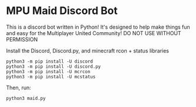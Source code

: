 # MPU Maid Discord Bot

This is a discord bot written in Python! It's designed to help make things fun and easy for the Multiplayer United Community!
DO NOT USE WITHOUT PERMISSION

Install the Discord, Discord.py, and minecraft rcon + status libraries

```
python3 -m pip install -U discord
python3 -m pip install -U discord.py
python3 -m pip install -U mcrcon
python3 -m pip install -U mcstatus
```

Then, run:

```
python3 maid.py
```